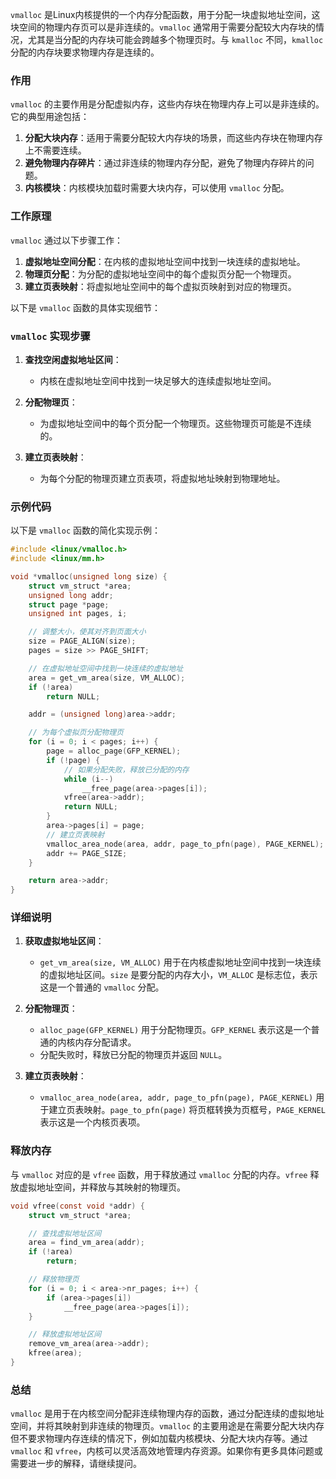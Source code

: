 `vmalloc` 是Linux内核提供的一个内存分配函数，用于分配一块虚拟地址空间，这块空间的物理内存页可以是非连续的。`vmalloc` 通常用于需要分配较大内存块的情况，尤其是当分配的内存块可能会跨越多个物理页时。与 `kmalloc` 不同，`kmalloc` 分配的内存块要求物理内存是连续的。

### 作用

`vmalloc` 的主要作用是分配虚拟内存，这些内存块在物理内存上可以是非连续的。它的典型用途包括：

1. **分配大块内存**：适用于需要分配较大内存块的场景，而这些内存块在物理内存上不需要连续。
2. **避免物理内存碎片**：通过非连续的物理内存分配，避免了物理内存碎片的问题。
3. **内核模块**：内核模块加载时需要大块内存，可以使用 `vmalloc` 分配。

### 工作原理

`vmalloc` 通过以下步骤工作：

1. **虚拟地址空间分配**：在内核的虚拟地址空间中找到一块连续的虚拟地址。
2. **物理页分配**：为分配的虚拟地址空间中的每个虚拟页分配一个物理页。
3. **建立页表映射**：将虚拟地址空间中的每个虚拟页映射到对应的物理页。

以下是 `vmalloc` 函数的具体实现细节：

### `vmalloc` 实现步骤

1. **查找空闲虚拟地址区间**：
    - 内核在虚拟地址空间中找到一块足够大的连续虚拟地址空间。

2. **分配物理页**：
    - 为虚拟地址空间中的每个页分配一个物理页。这些物理页可能是不连续的。

3. **建立页表映射**：
    - 为每个分配的物理页建立页表项，将虚拟地址映射到物理地址。

### 示例代码

以下是 `vmalloc` 函数的简化实现示例：

```c
#include <linux/vmalloc.h>
#include <linux/mm.h>

void *vmalloc(unsigned long size) {
    struct vm_struct *area;
    unsigned long addr;
    struct page *page;
    unsigned int pages, i;

    // 调整大小，使其对齐到页面大小
    size = PAGE_ALIGN(size);
    pages = size >> PAGE_SHIFT;

    // 在虚拟地址空间中找到一块连续的虚拟地址
    area = get_vm_area(size, VM_ALLOC);
    if (!area)
        return NULL;

    addr = (unsigned long)area->addr;

    // 为每个虚拟页分配物理页
    for (i = 0; i < pages; i++) {
        page = alloc_page(GFP_KERNEL);
        if (!page) {
            // 如果分配失败，释放已分配的内存
            while (i--)
                __free_page(area->pages[i]);
            vfree(area->addr);
            return NULL;
        }
        area->pages[i] = page;
        // 建立页表映射
        vmalloc_area_node(area, addr, page_to_pfn(page), PAGE_KERNEL);
        addr += PAGE_SIZE;
    }

    return area->addr;
}
```

### 详细说明

1. **获取虚拟地址区间**：
    - `get_vm_area(size, VM_ALLOC)` 用于在内核虚拟地址空间中找到一块连续的虚拟地址区间。`size` 是要分配的内存大小，`VM_ALLOC` 是标志位，表示这是一个普通的 `vmalloc` 分配。

2. **分配物理页**：
    - `alloc_page(GFP_KERNEL)` 用于分配物理页。`GFP_KERNEL` 表示这是一个普通的内核内存分配请求。
    - 分配失败时，释放已分配的物理页并返回 `NULL`。

3. **建立页表映射**：
    - `vmalloc_area_node(area, addr, page_to_pfn(page), PAGE_KERNEL)` 用于建立页表映射。`page_to_pfn(page)` 将页框转换为页框号，`PAGE_KERNEL` 表示这是一个内核页表项。

### 释放内存

与 `vmalloc` 对应的是 `vfree` 函数，用于释放通过 `vmalloc` 分配的内存。`vfree` 释放虚拟地址空间，并释放与其映射的物理页。

```c
void vfree(const void *addr) {
    struct vm_struct *area;

    // 查找虚拟地址区间
    area = find_vm_area(addr);
    if (!area)
        return;

    // 释放物理页
    for (i = 0; i < area->nr_pages; i++) {
        if (area->pages[i])
            __free_page(area->pages[i]);
    }

    // 释放虚拟地址区间
    remove_vm_area(area->addr);
    kfree(area);
}
```

### 总结

`vmalloc` 是用于在内核空间分配非连续物理内存的函数，通过分配连续的虚拟地址空间，并将其映射到非连续的物理页。`vmalloc` 的主要用途是在需要分配大块内存但不要求物理内存连续的情况下，例如加载内核模块、分配大块内存等。通过 `vmalloc` 和 `vfree`，内核可以灵活高效地管理内存资源。如果你有更多具体问题或需要进一步的解释，请继续提问。